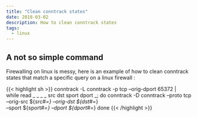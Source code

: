 ```yaml
---
title: "Clean conntrack states"
date: 2018-03-02
description: How to clean conntrack states
tags:
  - linux
---
```


## A not so simple command

Firewalling on linux is messy, here is an example of how to clean conntrack states that match a specific query on a linux firewall :

{{< highlight sh >}}
conntrack -L conntrack -p tcp –orig-dport 65372 | \
while read _ _ _ _ src dst sport dport _; do
    conntrack -D conntrack –proto tcp –orig-src ${src#*=} –orig-dst ${dst#*=} \
              –sport ${sport#*=} –dport ${dport#*=}
 done
{{< /highlight >}}
